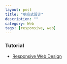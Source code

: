 ```yaml
---
layout: post
title: "响应式设计"
description: ""
category: Web
tags: [responsive, web]
--- 
```


### Tutorial

- [Responsive Web Design](http://alistapart.com/article/responsive-web-design)

